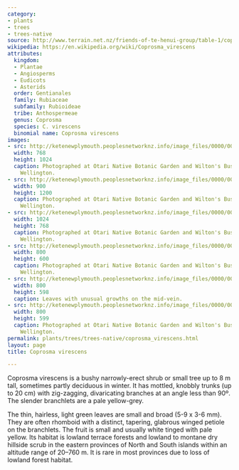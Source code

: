 ```yaml
---
category:
- plants
- trees
- trees-native
source: http://www.terrain.net.nz/friends-of-te-henui-group/table-1/coprosma-virescens.html
wikipedia: https://en.wikipedia.org/wiki/Coprosma_virescens
attributes:
  kingdom:
  - Plantae
  - Angiosperms
  - Eudicots
  - Asterids
  order: Gentianales
  family: Rubiaceae
  subfamily: Rubioideae
  tribe: Anthospermeae
  genus: Coprosma
  species: C. virescens
  binomial name: Coprosma virescens
images:
- src: http://ketenewplymouth.peoplesnetworknz.info/image_files/0000/0005/4524/Coprosma_virescens-002.JPG
  width: 768
  height: 1024
  caption: Photographed at Otari Native Botanic Garden and Wilton's Bush Reserve.
    Wellington.
- src: http://ketenewplymouth.peoplesnetworknz.info/image_files/0000/0003/3779/Coprosma_virescens-001.JPG
  width: 900
  height: 1200
  caption: Photographed at Otari Native Botanic Garden and Wilton's Bush Reserve.
    Wellington.
- src: http://ketenewplymouth.peoplesnetworknz.info/image_files/0000/0003/3784/Coprosma_virescens-002.JPG
  width: 1024
  height: 768
  caption: Photographed at Otari Native Botanic Garden and Wilton's Bush Reserve.
    Wellington.
- src: http://ketenewplymouth.peoplesnetworknz.info/image_files/0000/0005/4529/Coprosma_virescens-003.JPG
  width: 800
  height: 600
  caption: Photographed at Otari Native Botanic Garden and Wilton's Bush Reserve.
    Wellington.
- src: http://ketenewplymouth.peoplesnetworknz.info/image_files/0000/0005/4539/Coprosma_virescens-005.JPG
  width: 800
  height: 598
  caption: Leaves with unusual growths on the mid-vein.
- src: http://ketenewplymouth.peoplesnetworknz.info/image_files/0000/0005/4534/Coprosma_virescens-004.JPG
  width: 800
  height: 599
  caption: Photographed at Otari Native Botanic Garden and Wilton's Bush Reserve.
    Wellington.
permalink: plants/trees/trees-native/coprosma_virescens.html
layout: page
title: Coprosma virescens

---
```

Coprosma virescens is a bushy narrowly-erect shrub or small tree up to 8 m tall, sometimes partly deciduous in winter. It has mottled, knobbly trunks (up to 20 cm) with zig-zagging, divaricating branches at an angle less than 90º. The slender branchlets are a pale yellow-grey.

The thin, hairless, light green leaves are small and broad (5-9 x 3-6 mm). They are often rhomboid with a distinct, tapering, glabrous winged petiole on the branchlets. The fruit is small and usually white tinged with pale yellow.
Its habitat is lowland terrace forests and lowland to montane dry hillside scrub in the eastern provinces of North and South islands within an altitude range of 20–760 m. It is rare in most provinces due to loss of lowland forest habitat.
